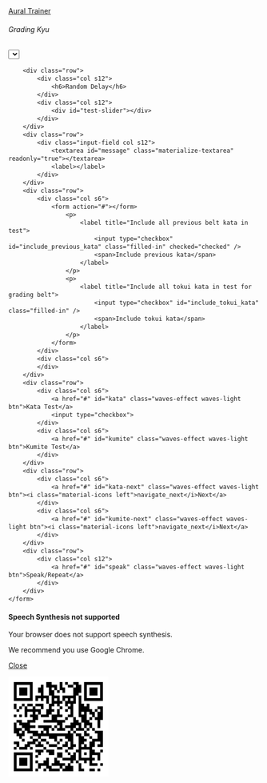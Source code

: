 <link rel="stylesheet" href="https://cdnjs.cloudflare.com/ajax/libs/materialize/1.0.0/css/materialize.min.css">
<link rel="stylesheet" href="nouislider.css">
<link href="https://fonts.googleapis.com/icon?family=Material+Icons" rel="stylesheet">

<div class="container">
	<div class="row">
		<nav>
			<div class="nav-wrapper">
				<div class="col s12">
					<a href="#" class="brand-logo">Aural Trainer</a>
				</div>
			</div>
		</nav>
	</div>
	<form class="col s8 offset-s2">
		<div class="row">
			<div class="col s6">
				<h6>Grading Kyu</h6>
			</div>
			<div class="col s6">
				<select id="belt-selection"></select>
			</div>
		</div>

<!--	
		<div class="row">
			<label>Choose voice</label>
			<select id="voices"></select>
		</div>
		<div class="row">
			<ul class="collapsible">
				<li>
					<div class="collapsible-header">Speech Rate and Pitch</div>
					<div class="collapsible-body">
						<span>

							<div class="col s6">
								<label>Rate</label>
								<p class="range-field">
									<input type="range" id="rate" min="1" max="100" value="10" />
								</p>
							</div>
							<div class="col s6">
								<label>Pitch</label>
								<p class="range-field">
									<input type="range" id="pitch" min="0" max="2" value="1" />
								</p>
							</div>
							<div class="col s12">
								<p>N.B. Rate and Pitch only work with native voice.</p>
							</div>		
						</span>
					</div>
				</li>
			</ul>	
		</div>
-->		
		<div class="row">
			<div class="col s12">
				<h6>Random Delay</h6>
			</div>
			<div class="col s12">
				<div id="test-slider"></div>
			</div>
		</div>
		<div class="row">
			<div class="input-field col s12">
				<textarea id="message" class="materialize-textarea" readonly="true"></textarea>
				<label></label>
			</div>
		</div>			
		<div class="row">			
			<div class="col s6">	
				<form action="#"></form>			
					<p>
						<label title="Include all previous belt kata in test">
							<input type="checkbox" id="include_previous_kata" class="filled-in" checked="checked" />
							<span>Include previous kata</span>
						</label>
					</p>	
					<p>
						<label title="Include all tokui kata in test for grading belt">
							<input type="checkbox" id="include_tokui_kata" class="filled-in" />
							<span>Include tokui kata</span>
						</label>
					</p>						
				</form>			
			</div>
			<div class="col s6">		
			</div>
		</div>			
		<div class="row">			
			<div class="col s6">	
				<a href="#" id="kata" class="waves-effect waves-light btn">Kata Test</a>
				<input type="checkbox">
			</div>
			<div class="col s6">		
				<a href="#" id="kumite" class="waves-effect waves-light btn">Kumite Test</a>
			</div>
		</div>	
		<div class="row">
			<div class="col s6">	
				<a href="#" id="kata-next" class="waves-effect waves-light btn"><i class="material-icons left">navigate_next</i>Next</a>
			</div>
			<div class="col s6">		
				<a href="#" id="kumite-next" class="waves-effect waves-light btn"><i class="material-icons left">navigate_next</i>Next</a>
			</div>
		</div>			
		<div class="row">
			<div class="col s12">
				<a href="#" id="speak" class="waves-effect waves-light btn">Speak/Repeat</a>	
			</div>			
		</div>
	</form>
</div>

<div id="modal1" class="modal">
	<h4>Speech Synthesis not supported</h4>
	<p>Your browser does not support speech synthesis.</p>
	<p>We recommend you use Google Chrome.</p>
	<div class="action-bar">
		<a href="#" class="waves-effect waves-green btn-flat modal-action modal-close">Close</a>
	</div>
</div>

<audio id="testAudio" hidden type="audio/mpeg"></audio>

<img src="qr-code.png" height="200px">

<!-- Compiled and minified JavaScript -->
<script
  src="https://code.jquery.com/jquery-3.4.1.min.js"
  integrity="sha256-CSXorXvZcTkaix6Yvo6HppcZGetbYMGWSFlBw8HfCJo="
  crossorigin="anonymous"></script>
<script src="https://cdnjs.cloudflare.com/ajax/libs/materialize/1.0.0/js/materialize.min.js"></script>
<script src="nouislider.js"></script>
<script src="https://cdnjs.cloudflare.com/ajax/libs/wnumb/1.1.0/wNumb.min.js"></script>
<script>
//use Google 粤語（香港）

//return random array index
Array.prototype.randomIndex = function() {

	return !this.length ? 0 : Math.floor((Math.random() * this.length));
}

Array.prototype.randomElement = function() {

	return this[ this.randomIndex() ];
}

//ref: https://stackoverflow.com/a/46545530
Array.prototype.shuffle = function() {

	return this.map(value => ( {value, sort: Math.random()} ))
				.sort((a, b) => a.sort - b.sort)
				.map(({ value }) => value);	
}

//https://developer.mozilla.org/en-US/docs/Web/JavaScript/Reference/Global_Objects/Math/random
function getRandomInt(p1, p2) {

	let m = p2 ? p2 - p1 : p1;

	return Math.floor(Math.random() * Math.floor(m)) + (p2 ? p1 : 0);
}

// https://itinerarium.github.io/phoneme-synthesis/
var phonetics = [
		["sanbon", "sanbonn"],
		["gohon", "go honn"],
		["kihon", "keyhon"],
		["jiyu", "jeeyu"],
		["migi", "migy"],
		["mae", "may"],
		["geri", "gehry"],		
		["age", "aggi"],
		["uke", "ookey"],
		["uraken", "youracken"], //uoracken earachen
		["gyaku", "guyackhu"], //Guycku 
		["geden", "Gehd dan"], 
		["barai", "bharrai"],
		["uchi", "oochi"],
		["kizami", "kizzahmi"],
		["keage", "keeahgi"],
		["usherio", "ohwsherro"], //yousherrow
		["heian", "hean"],
		["hidari", "hid areye"],
		["nidan", "kneedan"],
		["bassai", "bhass eye"],
		["shodan", "showdan"]
	],
	mp3 = [
		"age uki", 
		"bassai dai",
		"gedan barrai",       
		"gohon",              
		"gyaku zuki",
		"heian godan",        
		"heian nidan",        
		"heian sandan",
		"heian shodan",       
		"heian yondan",       
		"hidari",
		"jiyu ippon",               
		"kihon ippon",        
		"mai geri",
		"migi",               
		"sanbon zuki",
		"sanbon",             
		"set five",           
		"set four",
		"set one",            
		"set three",          
		"set two",
		"taikyo-ku-shodan",   
		"tekki shodan",       
		"uraken",
		"jiin",
		"jion",
		"jitte",
		"sorchin",
		"tokui",
		"kata",
		"tokui-kata",
		],
	syllabus = {
/*
	"10th Kyu" : {
		belt : "blue",
		kata	: ["Taikyo-Ku-Shodan"]
	},
*/	
	"9th Kyu" : {
		belt   : "red",
		kumite : {
			"kihon ippon" : "set 1" 
		},
		kata	: ["taikyo-ku-shodan"]		
	},
	"8th Kyu" : {
		belt   : "orange",
		kumite : {
			"gohon" : "set 1" 
		},
		kata	: ["heian shodan"]
	},
	"7th Kyu" : {
		belt   : "yellow",
		kumite : {
			"sanbon" : "set 1" 
		},
		kata	: ["heian nidan"]
	},
	"6th Kyu" : {
		belt   : "green",
		kumite : {
			"kihon ippon" : "set 2" 
		},
		kata	: ["heian sandan"]	
	},
	"5th Kyu" : {
		belt   : "purple",
		kumite : {
			"kihon ippon" : "set 3" 
		},
		kata	: ["heian yondan"]
	},
	"4th Kyu" : {
		belt   : "purple-white",
		kumite : {
			"kihon ippon" : "set 4" 
		},
		kata	: ["heian godan"]	
	},
	"3rd Kyu" : {
		belt   : "brown",
		kumite : {
			"kihon ippon" : "set 5",
			"jiyu ippon"  : "set 1"
		},
		kata	: ["tekki shodan"]
	},
	"2nd Kyu" : {
		belt	: "brown-white",
		kihon	: [
			"Mae-Geri, Sanbon-Zuki",
			"Age-Uke, Uraken, Mae-Geri, Gyaku-Zuki, Geda-Barai",
			"Soto-Uke, Yoko-Empi, Uraken, Gyaku-Zuki, Gedan-Barai",
			"Uchi-Uke, Kizami-Zuki, Gyaku-Zuki",
			"Shuto-Uke, Kizami-Mawashi-Geri, Gyaku-Zuki, Gedan-Barai",
			"Mae-Geri, Mawashi-Geri, Uraken, Gyaku-Zuki, Gedan-Barai",
			"Mae-Geri, Kekomi, Shuto-Uchi, Gyaku-Zuki, Gedan-Barai",
			"Yoko-Geri-Keage & Kekomi, Gyaku-Zuki, Gedan-Barai",
			"Ushiro-Geri, Uraken, Gyaku-Zuki"
		],
		kumite : {
			"kihon ippon" : [["set five", "set four", "set three", "set two", "set one"],["", "hidari", "migi"]],
			"jiyu ippon"  : [["set two", "set one"],["", "hidari", "migi"],["set two", "migi"]],
			"gohon": false,
			"sanbon" : false
		},	
		kata	: ["bassai dai"]
	},
	"1st Kyu" : {
		belt	: "brown-red",
		kihon	: [
			"Mae-Geri, Sanbon-Zuki",
			"Age-Uke, Uraken, Mae-Geri, Sanbon-Zuki",
			"Soto-Uke, Yoko-Empi, Uraken, Gyaku-Zuki, Gedan-Barai",
			"Uchi-Uke (Kokutsu Dachi), Kizami-Zuki, Gyaku-Zuki",
			"Shuto-Uke, Kizami-Mawashi-Geri, Gyaku-Zuki, Gedan-Barai",
			"Mae-Geri, Mawashi-Geri, Uraken, Gyaku-Zuki, Gedan-Barai",
			"Mae-Geri, Kekomi, Shuto-Uchi, Gyaku-Zuki, Gedan-Barai",
			"Yoko-Geri-Keage & Kekomi, Gyaku-Zuki, Gedan-Barai",			
			"Kake-Uke, Ushiro-Geri, Mai-Geri",
			"Kizami-Kekomi, Mae-Geri",
			"Mae-Geri, Kekmomi, Mawashi-Geri"
		],
		kumite : {
			"kihon ippon" : [["set five", "set four", "set three", "set two", "set one"],["", "hidari", "migi"]],
			"jiyu ippon"  : [["set three", "set two", "set one"],["", "hidari", "migi"],{"set three":["migi"]}],
			"gohon": false,
			"sanbon" : false
		},	
		tokui   : ["jiin", "jion", "jitte"],
		kata	: ["sochin"],
        kaeshi_ippon: []
	},
	"shodan" : {	
		belt	: "black",
		tokui   : ["hangetsu", "enpi", "kanku-dai"],
		kata	: ["sochin"],
	}
};

//populate belts drop down
(_ => {
	
	let belts    = Object.keys(syllabus);
		belt_dd  = document.getElementById('belt-selection'),
		remember = localStorage.getItem('kyu');

	for( const kyu of belts ){
		
		let belt   = syllabus[kyu].belt,
			option = document.createElement("option");

		option.text = `${kyu} (${belt})`;
		option.value = kyu;

		if( kyu == remember ){
			option.selected = 'selected';
		}

		belt_dd.add(option);	
	}

	//plumb event handler
	belt_dd.addEventListener("change", (event) => {
		localStorage.setItem('kyu', belt_dd.value);
	});	
})();

/*
Return the syllabi for this belt and all previous belts
*/
function getBeltAndPreviousBeltsSyllabi(kyu){

	let belts = Object.keys(syllabus),
		idx   = belts.indexOf(kyu),
		rv    = {};

	for(let i = 0; i <= idx; i++){

		rv[ belts[i] ] = syllabus;
	}
	return rv;
}

/**
 * Get all the kata required for the supplied kyu and all previous kyu
 * 
 * @param string	kyu 				The 'grading' belt
 * @param bool		includePreviousKyu	If true include all previous kyu kata
 * @param bool		includeTokui		If true include the grading belt tokui kata instead of just the generic 'tokui kata'
 */
function getAllRequiredKata(kyu, includePreviousKyu, includeTokui){

	let syllabi = includePreviousKyu 
				  ? getBeltAndPreviousBeltsSyllabi(kyu)	//get all previous belts
				  : { [kyu]: undefined };				//just work with the 'grading' belt

	return Array.from([...new Set(
				[].concat.apply(
						[], 
						Object.keys(syllabi).map(e => syllabus[e].kata.slice()
																.concat(
																	!!syllabus[e].tokui 			//IF this belt has tokui katas 
																	&& (e == kyu && !includeTokui)	//AND IS the 'grading' belt and we are NOT including tokui kata
																	? ['tokui kata']
																	: syllabus[e].tokui??[] 		//THEN include all the tokui katas
																		
							)))
			)]);
}


function getRandomBelt(data){

	var belts = Object.keys(data),
		random_no = getRandomInt(belts.length);

	return belts[random_no];
}

function getRandomBeltKumite(data, belt){

	var all_kumite = Object.keys(data[belt].kumite),
		random_no  = getRandomInt(all_kumite.length),
		kumite     = all_kumite[ random_no ],
		sets       = data[belt].kumite[kumite];

	/*
	console.log({
		random_no: random_no,
		all_kumite: all_kumite,
		kumite: kumite,
		sets: sets
	});
	*/
	/*
		sets[0] : kumite
		sets[1] : vocal options / variations
		sets[3] : invalid vocal options
	*/		

	if( !sets ){
		return [kumite];
	}
			
	var random_set_no = getRandomInt( sets[0].length ),
		set_name      = sets[0][random_set_no],
		filter        = ((sets[2]||{})[set_name])||[],
		options       = sets[1].filter(e => -1 == filter.indexOf(e) ), //remove invalid vocal options
		option_no	  = getRandomInt( options.length );
	/*	
	console.log({
		random_set_no: random_set_no,
		set_name: set_name,
		filter: filter,
		options: options,
		option_no: option_no
	});
	*/
	return [kumite, set_name, options[option_no]];	
}

//https://codepen.io/SteveJRobertson/pen/emGWaR
$(function(){

	M.AutoInit();
	
	$('.collapsible').collapsible();
	$('#kumite-next').hide();
	$('#kata-next').hide();
	
	//process mp3 list
	for( var i = 0; i < mp3.length; i++) {

		mp3[i] = [new RegExp( '\\b' + mp3[i].replace(/\s+/i, '\\s+') + '\\b(?![^{]*})'), mp3[i] + ".mp3"];
		
		$('<audio controls preload="auto">')
			.attr('type', 'audio/mpeg')
			.attr('src', 'mp3/' + mp3[i][1])
			.appendTo('body')
			.hide();
	}	

	/**
	 * Get a random delay from the UI slider
	 */
	function getRandomDelay(){
		return getRandomInt.apply(
									null, 
									slider.noUiSlider.get().map(function(item) {
																	return parseInt(item, 10);
																})
								)||0;
	}	

	var slider = document.getElementById('test-slider');
		noUiSlider.create(slider, {
			start: [2, 10],
			connect: true,
			step: 1,
			orientation: 'horizontal', // 'horizontal' or 'vertical'
			range: {
				'min': 0,
				'max': 60
			},
			format: wNumb({
				decimals: 0
			})
		});
	  
	if ('speechSynthesis' in window) {
	  
		speechSynthesis.onvoiceschanged = function() {
		
			var $voicelist = $('#voices'),
				has_jp	 = false;

			if($voicelist.find('option').length == 0) {
			
				speechSynthesis.getVoices().forEach(function(voice, index) {
			
					//console.log(voice);
					var $option = $('<option>')
						.val(index)
						.html((voice.name || voice.voiceURI || voice.lang)+ (voice.default ? ' (default)' :''))
						.attr('data-lang', voice.lang)
						.attr('data-default_voice', voice.default);

					//M.toast({html: 'Found ' + voice.lang});
				
					//is there a Japanese voice?
					if( voice.lang == 'ja-JP' ) has_jp = true;
			   
					$voicelist.append($option);
				});

				//auto select japanese voice
				if( false && has_jp ){ 
					$('option[data-lang="ja-JP"]', $voicelist).attr('selected', true);
				}
				else {
					//selected default voice
					$('option[data-default_voice="1"]', $voicelist).attr('selected', true);
				}

				$voicelist.formSelect();
			}		  
		}
	}
/*	else {
		$('#modal1').openModal();
	}
*/	
	
	$('#speak').click(function(){
	
		var text = $('#message').val().toLowerCase(),
			playlist = [];
		
		for( var i = 0; i < mp3.length; i++) {

			//can we perform a replace?				
			if( mp3[i][0].test(text) ) {
			
				//playlist.push('mp3/' + mp3[i][1]);				
				text = text.replace(mp3[i][0], '{mp3/' + mp3[i][1] + '}').trim();
			}
		}			

		const regex = /{([^}]+)}/gm;
		let m;

		while ((m = regex.exec(text)) !== null) {
		
			// This is necessary to avoid infinite loops with zero-width matches
			if (m.index === regex.lastIndex) {
				regex.lastIndex++;
			}

			// The result can be accessed through the `m`-variable.
			playlist.push(m[1]);//group 1
		}
		
		console.log(playlist);
		
		// https://stackoverflow.com/questions/44366485/how-to-make-multiple-mp3-files-play-one-after-another-on-the-click-of-a-button-u
		var currentTrackIndex = 0;    
		var delayBetweenTracks = 0;
		
		var audio = document.getElementById('testAudio'); 
		
		audio.src = playlist[currentTrackIndex];
		audio.play();
			  
		document.getElementById("testAudio").addEventListener("ended",function(e) {
			   
			$('#kata, #kata-next, #kumite, #kumite-next').attr('disabled', false);
		  setTimeout(function() { 
			currentTrackIndex++;
			if (currentTrackIndex < playlist.length) { 
			  audio.src = playlist[currentTrackIndex];
			  audio.play();
			}
		  }, delayBetweenTracks);
		});			
	});
	
	$('#synthesize-speech').click(function(){
	
		var text = $('#message').val().toLowerCase();
		var msg = new SpeechSynthesisUtterance();
		var voices = window.speechSynthesis.getVoices();
		msg.voice = voices[$('#voices').val()];
		msg.rate = $('#rate').val() / 10;
		msg.pitch = $('#pitch').val();
		
		for( var i = 0; i < phonetics.length; i++) {
			console.log(phonetics[i][0]);
			text = text.replace(phonetics[i][0], phonetics[i][1]);
		}
		
		msg.text = text;

		msg.onend = function(e) {
			console.log('Finished in ' + e.elapsedTime + ' seconds.');
		};

		console.log("speaking: " + text);
		speechSynthesis.speak(msg);
	});
	
	function speak(msg){
	
		//$('#message').focus().val( msg );
		$('#message').val( msg );
		$('#speak').trigger('click');
	};
	  
	$('#kata, #kata-next').click(function(){

		let r = getRandomDelay(),

			kata_list = $(this).is('#kata-next') 	//IF this is the next button
						? $(this).data('kata')			//THEN get the kata list from the button data()
						: getAllRequiredKata( 		//ELSE init a new kata list
							document.getElementById('belt-selection').value,
							document.getElementById('include_previous_kata').checked,
							document.getElementById('include_tokui_kata').checked
						).shuffle(),

			ki = kata_list.randomIndex(),
			k  = kata_list[ki];								  

		console.log(kata_list, ki, k);

		//remove the kata from the kata_list
		kata_list.splice(ki, 1);

		if( !kata_list.length ){

			$('#kata-next').hide();
		}
		else {		
			//assign modified kata_list to next button data()
			$('#kata-next')
				.data('kata', kata_list)
				.show();

			$('#kata-next, #kata').attr('disabled', true);
		}	

		console.log( k + " in " + r + "(s)");

		window.setTimeout(speak, r * 1000, k);	 	 
		window.setTimeout(_ => $('#kata-next, #kata').attr('disabled', false), r * 1000);	 	 
	});	
	
	$('#kumite').click(function(){

		var r = getRandomInt.apply(null, 
									slider.noUiSlider.get().map(function(item) {
																	return parseInt(item, 10);
																})
								  )||0,
			b = "1st Kyu",				
			k = getRandomBeltKumite(syllabus, b),				
			s = k.join(' '),
			c = $.extend(true, {}, syllabus); //copy grading syllabus
			
		if( k.length > 1 ){
		
			var kumite_name = k[0],
				set_name    = k[1],
				set_array 	= c[b].kumite[kumite_name];

			//remove selected kumite set
			var index = set_array[0].indexOf(set_name);
			
			if (index > -1) {
			  set_array[0].splice(index, 1);
			}				
			
			console.log(set_array);
			c[b].kumite[ kumite_name ][ set_name ] = set_array;
		}
		else {
		
			delete c[b].kumite[ k[0] ]; //remove selected kumite from belt
		}
	
		//re-assign syllabus next button
		$('#kumite-next')
			.data(c)
			.show()
			.attr('disabled', true);
		
		console.log( s + " in " + r + "(s)");

		window.setTimeout(speak, r * 1000, s);	
		window.setTimeout($('#kumite-next').attr('disabled', false), r * 1000, s);	

		$(this).attr('disabled', true);
	});	
	
	$('#kumite-next').click(function(){

		var r = getRandomInt.apply(null, 
									slider.noUiSlider.get().map(function(item) {
																	return parseInt(item, 10);
																})
								  )||0,
			c = $('#kumite-next').data(),	//syllabus stored in next button
			b = "1st Kyu",				
			k = getRandomBeltKumite(c, b),				
			s = k.join(' ');
			
		if( k.length > 1 ){
		
			var kumite_name = k[0],
				set_name    = k[1],
				set_array 	= c[b].kumite[kumite_name];

			//remove selected kumite set
			var index = set_array[0].indexOf(set_name);
			
			if (index > -1) {
			  set_array[0].splice(index, 1);
			}				
			
			if( !set_array[0].length ){
			
				delete c[b].kumite[ kumite_name ];
			}
		}
		else {
		
			delete c[b].kumite[ k[0] ]; //remove selected kumite from belt
		}
		
		//re-assign syllabus next button
		$('#kumite-next').data(c);
		
		//hide next button if this is the last
		if( !Object.keys(c[b].kumite).length ){
		
			$('#kumite-next').hide();
		}
		
		console.log( s + " in " + r + "(s)");
		window.setTimeout(speak, r * 1000, s);		 
		$(this).attr('disabled', true);
	});			
});
</script>